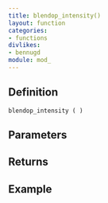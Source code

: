 ```yaml
---
title: blendop_intensity()
layout: function
categories:
- functions
divlikes:
- bennugd
module: mod_
---
```


## Definition

    blendop_intensity ( )

## Parameters

## Returns

## Example
